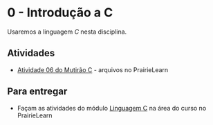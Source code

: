 # 0 - Introdução a C

Usaremos a linguagem *C* nesta disciplina.

## Atividades

- [Atividade 06 do Mutirão C](https://insper.github.io/Labs-de-C-BCC/Lab6/) - arquivos no PrairieLearn

<!--
- [Mutirão C](https://insper.github.io/Labs-de-C-BCC): atividade integrada com *Sistemas Hardware Software* para aprendizado da sintaxe e uso básico de C. 
- [Alocação de memória](malloc.md): o equivalente ao `new` de Java e à criação de listas/dicts/instâncias de Classes em Python
- [Estruturas de Dados em C](adt-c.md): criação de um vetor dinâmico em *C*
-->

## Para entregar

- Façam as atividades do módulo [Linguagem C](https://us.prairielearn.com/pl/course_instance/149608/assessments) na área do curso no PrairieLearn


